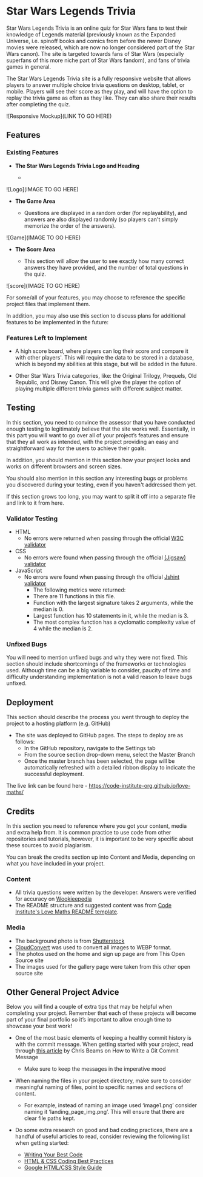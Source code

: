 # Star Wars Legends Trivia

Star Wars Legends Trivia is an online quiz for Star Wars fans to test their knowledge of Legends material (previously known as the Expanded Universe, i.e. spinoff books and comics from before the newer Disney movies were released, which are now no longer considered part of the Star Wars canon). The site is targeted towards fans of Star Wars (especially superfans of this more niche part of Star Wars fandom), and fans of trivia games in general. 

The Star Wars Legends Trivia site is a fully responsive website that allows players to answer multiple choice trivia questions on desktop, tablet, or mobile. Players will see their score as they play, and will have the option to replay the trivia game as often as they like. They can also share their results after completing the quiz. 

![Responsive Mockup](LINK TO GO HERE)

## Features 

### Existing Features

- __The Star Wars Legends Trivia Logo and Heading__

  - 

![Logo](IMAGE TO GO HERE)

- __The Game Area__

  -  Questions are displayed in a random order (for replayability), and answers are also displayed randomly (so players can't simply memorize the order of the answers). 

![Game](IMAGE TO GO HERE)

- __The Score Area__

  - This section will allow the user to see exactly how many correct answers they have provided, and the number of total questions in the quiz. 

![score](IMAGE TO GO HERE)

For some/all of your features, you may choose to reference the specific project files that implement them.

In addition, you may also use this section to discuss plans for additional features to be implemented in the future:

### Features Left to Implement

- A high score board, where players can log their score and compare it with other players'. This will require the data to be stored in a database, which is beyond my abilities at this stage, but will be added in the future. 

- Other Star Wars Trivia categories, like: the Original Trilogy, Prequels, Old Republic, and Disney Canon. This will give the player the option of playing multiple different trivia games with different subject matter. 

## Testing 

In this section, you need to convince the assessor that you have conducted enough testing to legitimately believe that the site works well. Essentially, in this part you will want to go over all of your project’s features and ensure that they all work as intended, with the project providing an easy and straightforward way for the users to achieve their goals.

In addition, you should mention in this section how your project looks and works on different browsers and screen sizes.

You should also mention in this section any interesting bugs or problems you discovered during your testing, even if you haven't addressed them yet.

If this section grows too long, you may want to split it off into a separate file and link to it from here.


### Validator Testing 

- HTML
    - No errors were returned when passing through the official [W3C validator](https://validator.w3.org/nu/?doc=https%3A%2F%2Fcode-institute-org.github.io%2Flove-maths%2F)
- CSS
    - No errors were found when passing through the official [(Jigsaw) validator](https://jigsaw.w3.org/css-validator/validator?uri=https%3A%2F%2Fvalidator.w3.org%2Fnu%2F%3Fdoc%3Dhttps%253A%252F%252Fcode-institute-org.github.io%252Flove-maths%252F&profile=css3svg&usermedium=all&warning=1&vextwarning=&lang=en)
- JavaScript
    - No errors were found when passing through the official [Jshint validator](https://jshint.com/)
      - The following metrics were returned: 
      - There are 11 functions in this file.
      - Function with the largest signature takes 2 arguments, while the median is 0.
      - Largest function has 10 statements in it, while the median is 3.
      - The most complex function has a cyclomatic complexity value of 4 while the median is 2.

### Unfixed Bugs

You will need to mention unfixed bugs and why they were not fixed. This section should include shortcomings of the frameworks or technologies used. Although time can be a big variable to consider, paucity of time and difficulty understanding implementation is not a valid reason to leave bugs unfixed. 

## Deployment

This section should describe the process you went through to deploy the project to a hosting platform (e.g. GitHub) 

- The site was deployed to GitHub pages. The steps to deploy are as follows: 
  - In the GitHub repository, navigate to the Settings tab 
  - From the source section drop-down menu, select the Master Branch
  - Once the master branch has been selected, the page will be automatically refreshed with a detailed ribbon display to indicate the successful deployment. 

The live link can be found here - https://code-institute-org.github.io/love-maths/


## Credits 

In this section you need to reference where you got your content, media and extra help from. It is common practice to use code from other repositories and tutorials, however, it is important to be very specific about these sources to avoid plagiarism. 

You can break the credits section up into Content and Media, depending on what you have included in your project. 

### Content 

- All trivia questions were written by the developer. Answers were verified for accuracy on [Wookieepedia](https://starwars.fandom.com/wiki/Main_Page)
- The README structure and suggested content was from [Code Institute's Love Maths README template](https://github.com/Code-Institute-Solutions/readme-love-maths/blob/master/README.md).

### Media

- The background photo is from [Shutterstock](https://www.shutterstock.com/image-vector/star-warp-hyperspace-jump-traces-moving-1550816240)
- [CloudConvert](https://cloudconvert.com/) was used to convert all images to WEBP format.
- The photos used on the home and sign up page are from This Open Source site
- The images used for the gallery page were taken from this other open source site

## Other General Project Advice

Below you will find a couple of extra tips that may be helpful when completing your project. Remember that each of these projects will become part of your final portfolio so it’s important to allow enough time to showcase your best work! 

- One of the most basic elements of keeping a healthy commit history is with the commit message. When getting started with your project, read through [this article](https://chris.beams.io/posts/git-commit/) by Chris Beams on How to Write  a Git Commit Message 
  - Make sure to keep the messages in the imperative mood 

- When naming the files in your project directory, make sure to consider meaningful naming of files, point to specific names and sections of content.
  - For example, instead of naming an image used ‘image1.png’ consider naming it ‘landing_page_img.png’. This will ensure that there are clear file paths kept. 

- Do some extra research on good and bad coding practices, there are a handful of useful articles to read, consider reviewing the following list when getting started:
  - [Writing Your Best Code](https://learn.shayhowe.com/html-css/writing-your-best-code/)
  - [HTML & CSS Coding Best Practices](https://medium.com/@inceptiondj.info/html-css-coding-best-practice-fadb9870a00f)
  - [Google HTML/CSS Style Guide](https://google.github.io/styleguide/htmlcssguide.html#General)